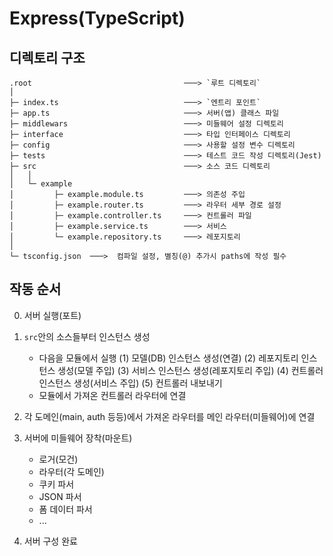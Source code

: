 # Express(TypeScript)

## 디렉토리 구조

```
.root                                  ───> `루트 디렉토리`
│
├─ index.ts                            ───> `엔트리 포인트`
├─ app.ts                              ───> 서버(앱) 클래스 파일
├─ middlewars                          ───> 미들웨어 설정 디렉토리
├─ interface                           ───> 타입 인터페이스 디렉토리
├─ config                              ───> 사용할 설정 변수 디렉토리
├─ tests                               ───> 테스트 코드 작성 디렉토리(Jest)
├─ src                                 ───> 소스 코드 디렉토리
│   │
│   └─ example
│         ├─ example.module.ts         ───> 의존성 주입
│         ├─ example.router.ts         ───> 라우터 세부 경로 설정
│         ├─ example.controller.ts     ───> 컨트롤러 파일
│         ├─ example.service.ts        ───> 서비스
│         └─ example.repository.ts     ───> 레포지토리
│
└─ tsconfig.json  ───>  컴파일 설정, 별칭(@) 추가시 paths에 작성 필수
```

## 작동 순서

0. 서버 실행(포트)

1. `src`안의 소스들부터 인스턴스 생성

    - 다음을 모듈에서 실행
      (1) 모델(DB) 인스턴스 생성(연결)
      (2) 레포지토리 인스턴스 생성(모델 주입)
      (3) 서비스 인스턴스 생성(레포지토리 주입)
      (4) 컨트롤러 인스턴스 생성(서비스 주입)
      (5) 컨트롤러 내보내기
    - 모듈에서 가져온 컨트롤러 라우터에 연결

2. 각 도메인(main, auth 등등)에서 가져온 라우터를 메인 라우터(미들웨어)에 연결

3. 서버에 미들웨어 장착(마운트)

    - 로거(모건)
    - 라우터(각 도메인)
    - 쿠키 파서
    - JSON 파서
    - 폼 데이터 파서
    - ...

4. 서버 구성 완료
